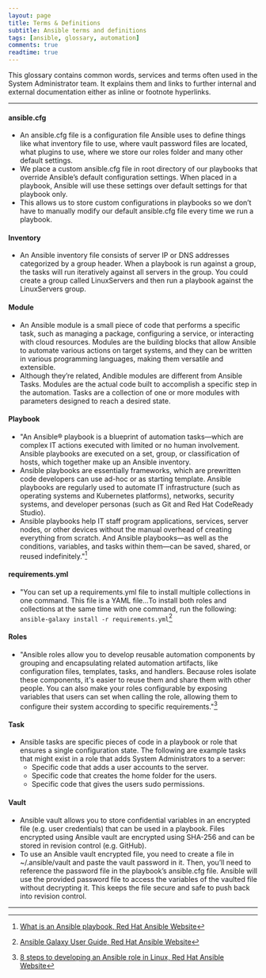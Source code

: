```yaml
---
layout: page
title: Terms & Definitions
subtitle: Ansible terms and definitions
tags: [ansible, glossary, automation]
comments: true
readtime: true
---
```

This glossary contains common words, services and terms often used in the System Administrator team. It explains them and links to further internal and external documentation either as inline or footnote hyperlinks.

---
#### **ansible.cfg**
- An ansible.cfg file is a configuration file Ansible uses to define things like what inventory file to use, where vault password files are located, what plugins to use, where we store our roles folder and many other default settings.
- We place a custom ansible.cfg file in root directory of our playbooks that override Ansible’s default configuration settings. When placed in a playbook, Ansible will use these settings over default settings for that playbook only.
- This allows us to store custom configurations in playbooks so we don’t have to manually modify our default ansible.cfg file every time we run a playbook.

#### **Inventory**
- An Ansible inventory file consists of server IP or DNS addresses categorized by a group header. When a playbook is run against a group, the tasks will run iteratively against all servers in the group. You could create a group called LinuxServers and then run a playbook against the LinuxServers group.

#### **Module**
- An Ansible module is a small piece of code that performs a specific task, such as managing a package, configuring a service, or interacting with cloud resources. Modules are the building blocks that allow Ansible to automate various actions on target systems, and they can be written in various programming languages, making them versatile and extensible.
- Although they’re related, Andible modules are different from Ansible Tasks. Modules are the actual code built to accomplish a specific step in the automation. Tasks are a collection of one or more modules with parameters designed to reach a desired state.

#### **Playbook**
- "An Ansible® playbook is a blueprint of automation tasks—which are complex IT actions executed with limited or no human involvement. Ansible playbooks are executed on a set, group, or classification of hosts, which together make up an Ansible inventory.
- Ansible playbooks are essentially frameworks, which are prewritten code developers can use ad-hoc or as starting template. Ansible playbooks are regularly used to automate IT infrastructure (such as operating systems and Kubernetes platforms), networks, security systems, and developer personas (such as Git and Red Hat CodeReady Studio).
- Ansible playbooks help IT staff program applications, services, server nodes, or other devices without the manual overhead of creating everything from scratch. And Ansible playbooks—as well as the conditions, variables, and tasks within them—can be saved, shared, or reused indefinitely."[^1]

#### **requirements.yml**
- "You can set up a requirements.yml file to install multiple collections in one command. This file is a YAML file...To install both roles and collections at the same time with one command, run the following: ```ansible-galaxy install -r requirements.yml```[^2]

#### **Roles**
- "Ansible roles allow you to develop reusable automation components by grouping and encapsulating related automation artifacts, like configuration files, templates, tasks, and handlers. Because roles isolate these components, it's easier to reuse them and share them with other people. You can also make your roles configurable by exposing variables that users can set when calling the role, allowing them to configure their system according to specific requirements."[^3]

#### **Task**
- Ansible tasks are specific pieces of code in a playbook or role that ensures a single configuration state. The following are example tasks that might exist in a role that adds System Administrators to a server:
    - Specific code that adds a user accounts to the server.
    - Specific code that creates the home folder for the users.
    - Specific code that gives the users sudo permissions.

#### **Vault** 
- Ansible vault allows you to store confidential variables in an encrypted file (e.g. user credentials) that can be used in a playbook. Files encrypted using Ansible vault are encrypted using SHA-256 and can be stored in revision control (e.g. GitHub).
- To use an Ansible vault encrypted file, you need to create a file in ~/.ansible/vault and paste the vault password in it. Then, you’ll need to reference the password file in the playbook’s ansible.cfg file. Ansible will use the provided password file to access the variables of the vaulted file without decrypting it. This keeps the file secure and safe to push back into revision control.

---
[^1]: [What is an Ansible playbook, Red Hat Ansible Website](https://www.redhat.com/en/topics/automation/what-is-an-ansible-playbook#:~:text=An%20Ansible%C2%AE%20playbook%20is,make%20up%20an%20Ansible%20inventory.)
[^2]: [Ansible Galaxy User Guide, Red Hat Ansible Website](https://docs.ansible.com/ansible/latest/galaxy/user_guide.html)
[^3]: [8 steps to developing an Ansible role in Linux, Red Hat Ansible Website](https://www.redhat.com/sysadmin/developing-ansible-role#:~:text=Ansible%20roles%20allow%20you%20to,share%20them%20with%20other%20people.)
